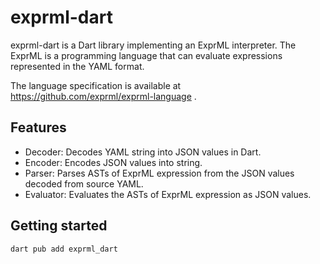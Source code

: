 # exprml-dart

exprml-dart is a Dart library implementing an ExprML interpreter.
The ExprML is a programming language that can evaluate expressions represented in the YAML format.

The language specification is available at https://github.com/exprml/exprml-language .

## Features

- Decoder: Decodes YAML string into JSON values in Dart.
- Encoder: Encodes JSON values into string.
- Parser: Parses ASTs of ExprML expression from the JSON values decoded from source YAML.
- Evaluator: Evaluates the ASTs of ExprML expression as JSON values.

## Getting started

```shell
dart pub add exprml_dart
```

